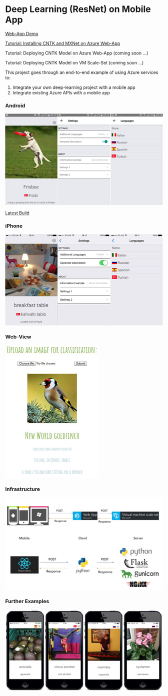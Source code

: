 # Deep Learning (ResNet) on Mobile App

[Web-App Demo](http://ilkarmanwhatsthis.azurewebsites.net/)

[Tutorial: Installing CNTK and MXNet on Azure Web-App](02-WebApp/AzureWebApp.md)

Tutorial: Deploying CNTK Model on Azure Web-App (coming soon ...)

Tutorial: Deploying CNTK Model on VM Scale-Set (coming soon ...)

This project goes through an end-to-end example of using Azure services to:

1. Integrate your own deep-learning project with a mobile app
2. Integrate existing Azure APIs with a mobile app

### Android

![alt tag](demo/mobile_android.JPG)

[Latest Build](build/app-release.apk)

### iPhone

![alt tag](demo/mobile_ios.JPG)

### Web-View

![alt tag](demo/web.jpg)

### Infrastructure

![alt tag](demo/main_arch.JPG)
![alt tag](demo/arch.JPG)

### Further Examples

![alt tag](demo/iphones.JPG)


